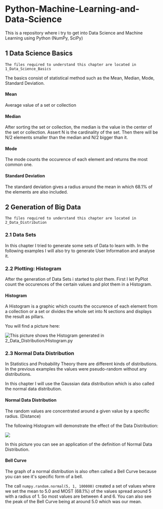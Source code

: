 # Python-Machine-Learning-and-Data-Science
This is a repository where i try to get into Data Science and Machine Learning using Python (NumPy, SciPy)

## 1 Data Science Basics
`The files required to understand this chapter are located in 1_Data_Science_Basics`

The basics consist of statistical method such as the Mean, Median, Mode, Standard Deviation.

#### Mean
Average value of a set or collection

#### Median
After sorting the set or collection, the median is the value in the center of the set or collection. Assert N is the cardinality of the set. Then there will be N/2 elements smaller than the median and N/2 bigger than it.

#### Mode
The mode counts the occurence of each element and returns
the most common one.

#### Standard Deviation
The standard deviation gives a radius around the mean in which 68.1% of the elements are also included.

## 2 Generation of Big Data
`The files required to understand this chapter are located in 2_Data_Distribution`

### 2.1 Data Sets
In this chapter I tried to generate some sets of Data
to learn with. In the following examples I will also try
to generate User Information and analyse it.

### 2.2 Plotting: Histogram
After the generation of Data Sets i started to plot them.
First I let PyPlot count the occurences of the certain
values and plot them in a Histogram.

#### Histogram
A Histogram is a graphic which counts the occurence of each element from a collection or a set or divides the whole set into N sections and displays the result as pillars.

You will find a picture here:

![This picture shows the Histogram generated in 2_Data_Distribution/Histogram.py](https://github.com/maste150hhu/Python-Machine-Learning-and-Data-Science/blob/master/2_Data_Distribution/Histogram.png)

### 2.3 Normal Data Distribution
In Statistics and Probability Theory there are different kinds of distributions. In the previous examples the values were pseudo-random without any distributions.

In this chapter I will use the Gaussian data distribution which is also called the normal data distribution. 

#### Normal Data Distribution
The random values are concentrated around a given value by a specific radius. (Distance)

The following Histogram will demonstrate the effect of the Data Distribution:

![](https://github.com/maste150hhu/Python-Machine-Learning-and-Data-Science/blob/master/2_Data_Distribution/NormalDistHistogram.png)

In this picture you can see an application of the definition of Normal Data Distribution.

#### Bell Curve
The graph of a normal distribution is also often called
a Bell Curve because you can see it's specific form of
a bell.

The call `numpy.random.normal(5, 1, 100000)` created a set of values where we set the mean to 5.0 and MOST (68.1%) of the values spread around 5 with a radius of 1.
So most values are between 4 and 6. You can also see the peak of the Bell Curve being at around 5.0 which was our mean.